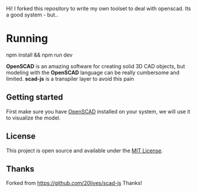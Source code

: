 Hi! I forked this repository to write my own toolset to deal with openscad. Its a good system - but..
# Running
npm install && npm run dev


**OpenSCAD** is an amazing software for creating solid 3D CAD objects, but modeling with the **OpenSCAD** language can be really cumbersome and limited. **scad-js** is a transpiler layer to avoid this pain

## Getting started
First make sure you have [OpenSCAD](https://www.openscad.org/downloads.html) installed on your system, we will use it to visualize the model.

## License
This project is open source and available under the [MIT License](LICENSE).

## Thanks
Forked from https://github.com/20lives/scad-js
Thanks!